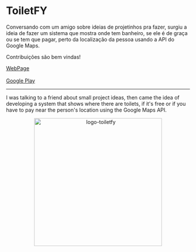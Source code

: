 # ToiletFY
 
<p> Conversando com um amigo sobre ideias de projetinhos pra fazer, surgiu a ideia de fazer um sistema que mostra onde tem banheiro, se ele é de graça ou se tem que pagar, perto da localização da pessoa usando a API do Google Maps. </p>

<p> Contribuições são bem vindas! </p>

<a href="https://toiletfy.herokuapp.com/index.html">WebPage</a><br><br>
<a href="https://play.google.com/store/apps/details?id=io.cordova.toiletfy"/> Google Play</a>

<hr>

I was talking to a friend about small project ideas, then came the idea of developing a system that shows where there are toilets,
if it's free or if you have to pay near the person's location using the Google Maps API.</p>


<p align="center"><img src="https://i.imgur.com/ehd8Tg2.png" width="350" target="_blank" alt="logo-toiletfy"/></p>
